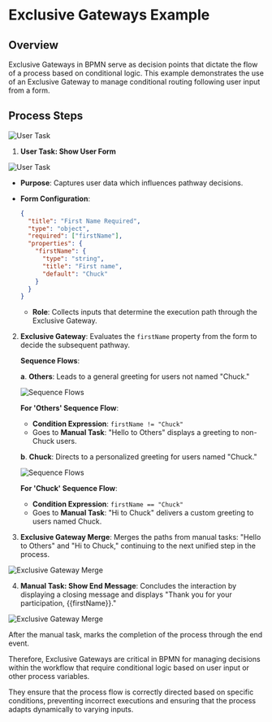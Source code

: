 # Exclusive Gateways Example

## Overview

Exclusive Gateways in BPMN serve as decision points that dictate the flow of a process based on conditional logic.
This example demonstrates the use of an Exclusive Gateway to manage conditional routing following user input from a form.

## Process Steps

![User Task](/images/exclusivegatewayexample.png)

1. **User Task: Show User Form**

![User Task](/images/exclusivegatewayexample1.png)

- **Purpose**: Captures user data which influences pathway decisions.
- **Form Configuration**:

  ```json
  {
    "title": "First Name Required",
    "type": "object",
    "required": ["firstName"],
    "properties": {
      "firstName": {
        "type": "string",
        "title": "First name",
        "default": "Chuck"
      }
    }
  }
  ```

  - **Role**: Collects inputs that determine the execution path through the Exclusive Gateway.

2. **Exclusive Gateway**: Evaluates the `firstName` property from the form to decide the subsequent pathway.

   **Sequence Flows**:

   **a**. **Others**: Leads to a general greeting for users not named "Chuck."

   ![Sequence Flows](/images/exclusivegatewayexample3.png)

   **For 'Others' Sequence Flow**:

   - **Condition Expression**: `firstName != "Chuck"`
   - Goes to **Manual Task**: "Hello to Others" displays a greeting to non-Chuck users.

   **b**. **Chuck**: Directs to a personalized greeting for users named "Chuck."

   ![Sequence Flows](/images/exclusivegatewayexample4.png)

   **For 'Chuck' Sequence Flow**:

   - **Condition Expression**: `firstName == "Chuck"`
   - Goes to **Manual Task**: "Hi to Chuck" delivers a custom greeting to users named Chuck.

3. **Exclusive Gateway Merge**: Merges the paths from manual tasks: "Hello to Others" and "Hi to Chuck," continuing to the next unified step in the process.

![Exclusive Gateway Merge](/images/exclusivegatewayexample5.png)

4. **Manual Task: Show End Message**: Concludes the interaction by displaying a closing message and displays "Thank you for your participation, {{firstName}}."

![Exclusive Gateway Merge](/images/exclusivegatewayexample6.png)

After the manual task, marks the completion of the process through the end event.

Therefore, Exclusive Gateways are critical in BPMN for managing decisions within the workflow that require conditional logic based on user input or other process variables.

They ensure that the process flow is correctly directed based on specific conditions, preventing incorrect executions and ensuring that the process adapts dynamically to varying inputs.

```{tags} tutorial, building_diagrams

```
